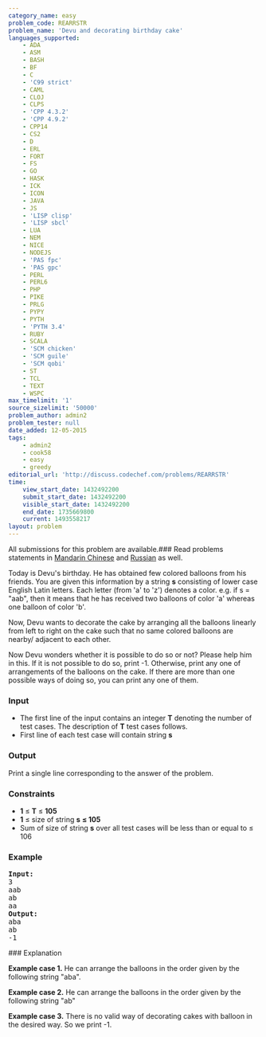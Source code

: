 ```yaml
---
category_name: easy
problem_code: REARRSTR
problem_name: 'Devu and decorating birthday cake'
languages_supported:
    - ADA
    - ASM
    - BASH
    - BF
    - C
    - 'C99 strict'
    - CAML
    - CLOJ
    - CLPS
    - 'CPP 4.3.2'
    - 'CPP 4.9.2'
    - CPP14
    - CS2
    - D
    - ERL
    - FORT
    - FS
    - GO
    - HASK
    - ICK
    - ICON
    - JAVA
    - JS
    - 'LISP clisp'
    - 'LISP sbcl'
    - LUA
    - NEM
    - NICE
    - NODEJS
    - 'PAS fpc'
    - 'PAS gpc'
    - PERL
    - PERL6
    - PHP
    - PIKE
    - PRLG
    - PYPY
    - PYTH
    - 'PYTH 3.4'
    - RUBY
    - SCALA
    - 'SCM chicken'
    - 'SCM guile'
    - 'SCM qobi'
    - ST
    - TCL
    - TEXT
    - WSPC
max_timelimit: '1'
source_sizelimit: '50000'
problem_author: admin2
problem_tester: null
date_added: 12-05-2015
tags:
    - admin2
    - cook58
    - easy
    - greedy
editorial_url: 'http://discuss.codechef.com/problems/REARRSTR'
time:
    view_start_date: 1432492200
    submit_start_date: 1432492200
    visible_start_date: 1432492200
    end_date: 1735669800
    current: 1493558217
layout: problem
---
```

All submissions for this problem are available.###  Read problems statements in [Mandarin Chinese](http://www.codechef.com/download/translated/COOK58/mandarin/REARRSTR.pdf) and [Russian](http://www.codechef.com/download/translated/COOK58/russian/REARRSTR.pdf) as well.

Today is Devu's birthday. He has obtained few colored balloons from his friends. You are given this information by a string **s** consisting of lower case English Latin letters. Each letter (from 'a' to 'z') denotes a color. e.g. if s = "aab", then it means that he has received two balloons of color 'a' whereas one balloon of color 'b'.

Now, Devu wants to decorate the cake by arranging all the balloons linearly from left to right on the cake such that no same colored balloons are nearby/ adjacent to each other.

Now Devu wonders whether it is possible to do so or not? Please help him in this. If it is not possible to do so, print -1. Otherwise, print any one of arrangements of the balloons on the cake. If there are more than one possible ways of doing so, you can print any one of them.

### Input

- The first line of the input contains an integer **T** denoting the number of test cases. The description of **T** test cases follows.
- First line of each test case will contain string **s**

### Output

Print a single line corresponding to the answer of the problem.

### Constraints

- **1** ≤ **T** ≤ **105**
- **1** ≤ size of string **s**  **≤ 105**
- Sum of size of string **s** over all test cases will be less than or equal to ≤ 106

### Example

<pre><b>Input:</b>
3
aab
ab
aa
<b>Output:</b>
aba
ab
-1
</pre>### Explanation

**Example case 1.** He can arrange the balloons in the order given by the following string "aba".

**Example case 2.** He can arrange the balloons in the order given by the following string "ab"

**Example case 3.** There is no valid way of decorating cakes with balloon in the desired way. So we print -1.
